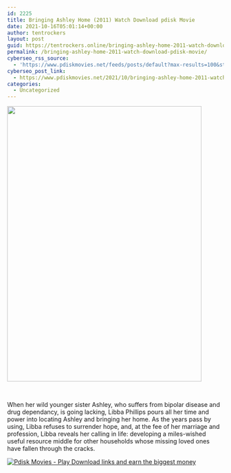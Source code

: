 ```yaml
---
id: 2225
title: Bringing Ashley Home (2011) Watch Download pdisk Movie
date: 2021-10-16T05:01:14+00:00
author: tentrockers
layout: post
guid: https://tentrockers.online/bringing-ashley-home-2011-watch-download-pdisk-movie/
permalink: /bringing-ashley-home-2011-watch-download-pdisk-movie/
cyberseo_rss_source:
  - 'https://www.pdiskmovies.net/feeds/posts/default?max-results=100&start-index=1'
cyberseo_post_link:
  - https://www.pdiskmovies.net/2021/10/bringing-ashley-home-2011-watch.html
categories:
  - Uncategorized
---
```

<div class="separator">
  <a href="https://blogger.googleusercontent.com/img/a/AVvXsEgdoxwxqdAtOcc9K5v_gWFH6aWK1di5xkguKgZM2fvEKrhPWgIBNLeiak5iKKUnL4uk_ltl7XIYkhsbdG9WZS60p8G4zAHl5jvc8HKua23Bx2-_LwKdND-xxhx1m7GtxqftxjlZCWS4iLkyZ53Q3kQ9UXNU1c3iq9p9RSnAe3_8_5V8Aiq2xnX6zMUs=s1619" imageanchor="1"><img loading="lazy" border="0" data-original-height="1619" data-original-width="1144" height="640" src="https://blogger.googleusercontent.com/img/a/AVvXsEgdoxwxqdAtOcc9K5v_gWFH6aWK1di5xkguKgZM2fvEKrhPWgIBNLeiak5iKKUnL4uk_ltl7XIYkhsbdG9WZS60p8G4zAHl5jvc8HKua23Bx2-_LwKdND-xxhx1m7GtxqftxjlZCWS4iLkyZ53Q3kQ9UXNU1c3iq9p9RSnAe3_8_5V8Aiq2xnX6zMUs=w452-h640" width="452" /></a>
</div>

<span><br /></span>

<div>
  <span>When her wild younger sister Ashley, who suffers from bipolar disease and drug dependancy, is going lacking, Libba Phillips pours all her time and power into locating Ashley and bringing her home. As the years pass by using, Libba refuses to surrender hope, and, at the fee of her marriage and profession, Libba reveals her calling in life: developing a miles-wished useful resource middle for other households whose missing loved ones have fallen through the cracks.</span>
</div>

[![](https://1.bp.blogspot.com/-a93bp85aB6g/YUXjACCiX3I/AAAAAAAAbQE/GHmPI7h0af0tqn6tYzd0cdrDv9Hu9LUSACLcBGAsYHQ/s16000/Play_it_New-removebg-preview.png "Pdisk Movies - Play Download links and earn the biggest money")](https://pdisklink.com/1/bnYybWtsMDAzM2gy?dn=1)